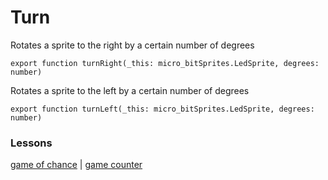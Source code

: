 # Turn

Rotates a sprite to the right by a certain number of degrees

```
export function turnRight(_this: micro_bitSprites.LedSprite, degrees: number)
```

Rotates a sprite to the left by a certain number of degrees

```
export function turnLeft(_this: micro_bitSprites.LedSprite, degrees: number)
```

### Lessons

[game of chance](/lessons/game-of-chance) | [game counter](/lessons/game-counter)

